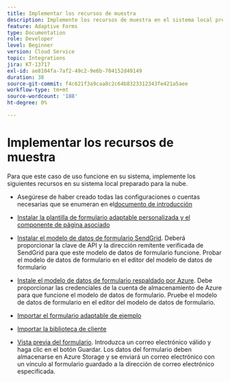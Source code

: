 ```yaml
---
title: Implementar los recursos de muestra
description: Implemente los recursos de muestra en el sistema local preparado para la nube.
feature: Adaptive Forms
type: Documentation
role: Developer
level: Beginner
version: Cloud Service
topic: Integrations
jira: KT-13717
exl-id: ae8104fa-7af2-49c2-9e6b-704152d49149
duration: 38
source-git-commit: f4c621f3a9caa8c2c64b8323312343fe421a5aee
workflow-type: tm+mt
source-wordcount: '188'
ht-degree: 0%

---
```


# Implementar los recursos de muestra

Para que este caso de uso funcione en su sistema, implemente los siguientes recursos en su sistema local preparado para la nube.

* Asegúrese de haber creado todas las configuraciones o cuentas necesarias que se enumeran en el[documento de introducción](./introduction.md)

* [Instalar la plantilla de formulario adaptable personalizada y el componente de página asociado](./assets/azure-portal-template-page-component.zip)

* [Instalar el modelo de datos de formulario SendGrid](./assets/send-grid-form-data-model.zip). Deberá proporcionar la clave de API y la dirección remitente verificada de SendGrid para que este modelo de datos de formulario funcione. Probar el modelo de datos de formulario en el editor del modelo de datos de formulario

* [Instale el modelo de datos de formulario respaldado por Azure](./assets/azure-storage-fdm.zip). Debe proporcionar las credenciales de la cuenta de almacenamiento de Azure para que funcione el modelo de datos de formulario. Pruebe el modelo de datos de formulario en el editor del modelo de datos de formulario.

* [Importar el formulario adaptable de ejemplo](./assets/credit-applications-af.zip)
* [Importar la biblioteca de cliente](./assets/client-lib.zip)
* [Vista previa del formulario](http://localhost:4502/content/dam/formsanddocuments/azureportalstorage/creditapplications/jcr:content?wcmmode=disabled). Introduzca un correo electrónico válido y haga clic en el botón Guardar. Los datos del formulario deben almacenarse en Azure Storage y se enviará un correo electrónico con un vínculo al formulario guardado a la dirección de correo electrónico especificada.
